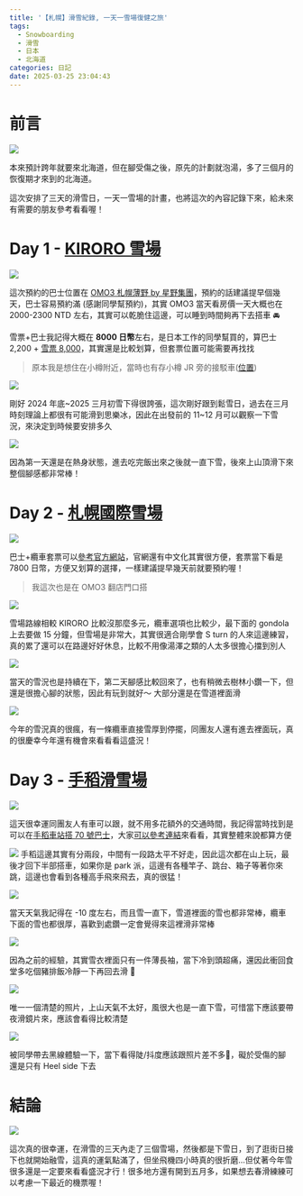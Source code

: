 ```yaml
---
title: '【札幌】滑雪紀錄, 一天一雪場復健之旅'
tags:
  - Snowboarding
  - 滑雪
  - 日本
  - 北海道
categories: 日記
date: 2025-03-25 23:04:43
---
```




# 前言

![](https://nijialin.com/images/2025/snowboard/bird.jpg)

本來預計跨年就要來北海道，但在腳受傷之後，原先的計劃就泡湯，多了三個月的恢復期才來到的北海道。

這次安排了三天的滑雪日，一天一雪場的計畫，也將這次的內容記錄下來，給未來有需要的朋友參考看看喔！

<!-- more -->

# Day 1 - [KIRORO 雪場](https://maps.app.goo.gl/Xx7hJjJToE7oerru6)

![](https://nijialin.com/images/2025/snowboard/kiroro-card.jpg)

這次預約的巴士位置在 [OMO3 札幌薄野 by 星野集團](https://maps.app.goo.gl/Rrg1GhzbACFneKo67)，預約的話建議提早個幾天，巴士容易預約滿 (感謝同學幫預約)，其實 OMO3 當天看房價一天大概也在 2000-2300 NTD 左右，其實可以乾脆住這邊，可以睡到時間夠再下去搭車 🚘

雪票+巴士我記得大概在 **8000 日幣**左右，是日本工作的同學幫買的，算巴士 2,200 + [雪票 8,000](https://www.kiroro.co.jp/lift_price/)，其實還是比較划算，但套票位置可能需要再找找

> 原本我是想住在小樽附近，當時也有存小樽 JR 旁的接駁車([位置](https://maps.app.goo.gl/LMtX9AoUmvRQux327))

![](https://nijialin.com/images/2025/snowboard/kiroro-top.jpg)

剛好 2024 年底~2025 三月初雪下得很誇張，這次剛好跟到鬆雪日，過去在三月時刻理論上都很有可能滑到思樂冰，因此在出發前的 11~12 月可以觀察一下雪況，來決定到時候要安排多久

![](https://nijialin.com/images/2025/snowboard/kiroro-snow.jpg)

因為第一天還是在熱身狀態，進去吃完飯出來之後就一直下雪，後來上山頂滑下來整個腳感都非常棒！

# Day 2 - [札幌國際雪場](https://maps.app.goo.gl/Y1C1YGXhRPcQt1nh7)

![](https://nijialin.com/images/2025/snowboard/sapporo.jpg)

巴士+纜車套票可以[參考官方網站](https://www.sapporo-kokusai.jp/tw/price/tourpack.php)，官網還有中文化其實很方便，套票當下看是 7800 日幣，方便又划算的選擇，一樣建議提早幾天前就要預約喔！

> 我這次也是在 OMO3 翻店門口搭

![](https://www.sapporo-kokusai.jp/rule/images/rule_image1.jpg)

雪場路線相較 KIRORO 比較沒那麼多元，纜車選項也比較少，最下面的 gondola 上去要做 15 分鐘，但雪場是非常大，其實很適合剛學會 S turn 的人來這邊練習，真的累了還可以在路邊好好休息，比較不用像湯澤之類的人太多很擔心擋到別人

![](https://nijialin.com/images/2025/snowboard/sapporo-top.jpg)

當天的雪況也是持續在下，第二天腳感比較回來了，也有稍微去樹林小鑽一下，但還是很擔心腳的狀態，因此有玩到就好～ 大部分還是在雪道裡面滑

![](https://nijialin.com/images/2025/snowboard/sapporo-2.jpg)

今年的雪況真的很瘋，有一條纜車直接雪厚到停擺，同團友人還有進去裡面玩，真的很慶幸今年還有機會來看看看這盛況！

# Day 3 - [手稻滑雪場](https://maps.app.goo.gl/ZhEJdaMz4xsbu6Zi6)

![](https://nijialin.com/images/2025/snowboard/teine-restaurant.jpg)

這天很幸運同團友人有車可以跟，就不用多花額外的交通時間，我記得當時找到是可以在[手稻車站搭 70 號巴士](https://maps.app.goo.gl/oEsCowKyAEfd3NBP9)，大家[可以參考連結](https://maps.app.goo.gl/oEsCowKyAEfd3NBP9)來看看，其實整體來說都算方便

![](https://sapporo-teine.com/snow/lang/assets/images/course/course-map.jpg)
手稻這邊其實有分兩段，中間有一段路太平不好走，因此這次都在山上玩，最後才回下半部搭車，如果你是 park 派，這邊有各種竿子、跳台、箱子等著你來跳，這邊也會看到各種高手飛來飛去，真的很猛！

![](https://nijialin.com/images/2025/snowboard/teine-status.jpg)

當天天氣我記得在 -10 度左右，而且雪一直下，雪道裡面的雪也都非常棒，纜車下面的雪也都很厚，喜歡到處鑽一定會覺得來這裡滑非常棒

![](https://nijialin.com/images/2025/snowboard/teine-cold.jpg)

因為之前的經驗，其實雪衣裡面只有一件薄長袖，當下冷到頭超痛，還因此衝回食堂多吃個豬排飯冷靜一下再回去滑 🫢

![](https://nijialin.com/images/2025/snowboard/teine-top.jpg)

唯一一個清楚的照片，上山天氣不太好，風很大也是一直下雪，可惜當下應該要帶夜滑鏡片來，應該會看得比較清楚

![](https://nijialin.com/images/2025/snowboard/teine-black.jpg)

被同學帶去黑線體驗一下，當下看得陡/抖度應該跟照片差不多👀，礙於受傷的腳還是只有 Heel side 下去

# 結論

![](https://nijialin.com/images/2025/snowboard/city-snow.jpg)

這次真的很幸運，在滑雪的三天內走了三個雪場，然後都是下雪日，到了逛街日接下也就開始融雪，這真的運氣點滿了，但坐飛機四小時真的很折磨...但仗著今年雪很多還是一定要來看看盛況才行！很多地方還有開到五月多，如果想去春滑練練可以考慮一下最近的機票喔！